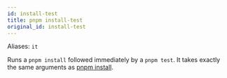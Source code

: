 ```yaml
---
id: install-test
title: pnpm install-test
original_id: install-test
---
```


Aliases: `it`

Runs a `pnpm install` followed immediately by a `pnpm test`.
It takes exactly the same arguments as [pnpm install](install.md).
